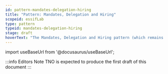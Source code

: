 ```yaml
---
id: pattern-mandates-delegation-hiring
title: "Pattern: Mandates, Delegation and Hiring"
scopeid: essifLab
type: pattern
typeid: mandates-delegation-hiring
stage: draft
hoverText: "The Mandates, Delegation and Hiring pattern (which remains to be documented) captures the ideas behind mandating, delegating, hiring and their relations. This is a work-in-progress."
---
```


import useBaseUrl from '@docusaurus/useBaseUrl';

:::info Editors Note
TNO is expected to produce the first draft of this document
:::
